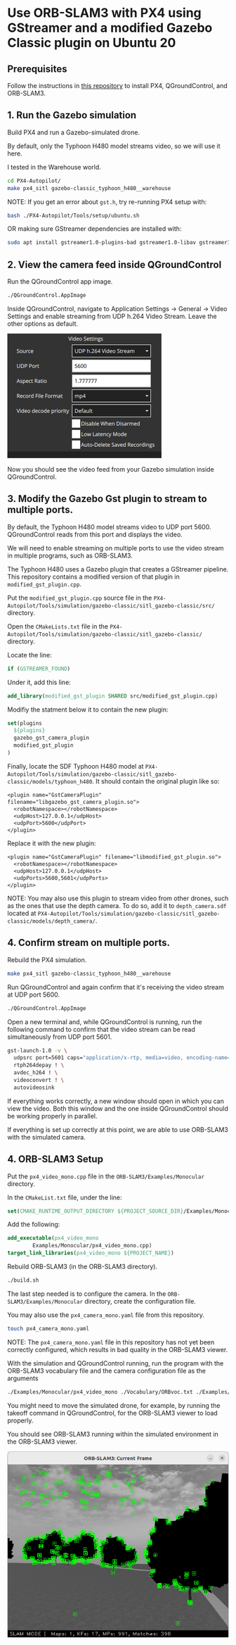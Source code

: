 # Use ORB-SLAM3 with PX4 using GStreamer and a modified Gazebo Classic plugin on Ubuntu 20


## Prerequisites
Follow the instructions in [this repository](https://github.com/damiankryzia71/orbslam3-px4-qgc-ubuntu/tree/ubuntu20) to install PX4, QGroundControl, and ORB-SLAM3.

## 1. Run the Gazebo simulation
Build PX4 and run a Gazebo-simulated drone.

By default, only the Typhoon H480 model streams video, so we will use it here.

I tested in the Warehouse world.
```bash
cd PX4-Autopilot/
make px4_sitl gazebo-classic_typhoon_h480__warehouse
```
NOTE: If you get an error about `gst.h`, try re-running PX4 setup with:
```bash
bash ./PX4-Autopilot/Tools/setup/ubuntu.sh
```
OR making sure GStreamer dependencies are installed with:
```bash
sudo apt install gstreamer1.0-plugins-bad gstreamer1.0-libav gstreamer1.0-gl -y
```

## 2. View the camera feed inside QGroundControl
Run the QGroundControl app image.
```bash
./QGroundControl.AppImage
```
Inside QGroundControl, navigate to Application Settings -> General -> Video Settings and enable streaming from UDP h.264 Video Stream.
Leave the other options as default.

![QGC Settings](https://github.com/damiankryzia71/orbslam3-gz-ubuntu22/blob/1434da47aa1d87834c4a4d755039aa4110919705/screenshots/Screenshot%20from%202025-04-01%2018-06-33.png)

Now you should see the video feed from your Gazebo simulation inside QGroundControl.

## 3. Modify the Gazebo Gst plugin to stream to multiple ports.
By default, the Typhoon H480 model streams video to UDP port 5600. QGroundControl reads from this port and displays the video.

We will need to enable streaming on multiple ports to use the video stream in multiple programs, such as ORB-SLAM3.

The Typhoon H480 uses a Gazebo plugin that creates a GStreamer pipeline. This repository contains a modified version of that plugin in `modified_gst_plugin.cpp`.

Put the `modified_gst_plugin.cpp` source file in the `PX4-Autopilot/Tools/simulation/gazebo-classic/sitl_gazebo-classic/src/` directory.

Open the `CMakeLists.txt` file in the `PX4-Autopilot/Tools/simulation/gazebo-classic/sitl_gazebo-classic/` directory.

Locate the line:
```cmake
if (GSTREAMER_FOUND)
```
Under it, add this line:
```cmake
add_library(modified_gst_plugin SHARED src/modified_gst_plugin.cpp)
```
Modifiy the statment below it to contain the new plugin:
```cmake
set(plugins
  ${plugins}
  gazebo_gst_camera_plugin
  modified_gst_plugin
)
```
Finally, locate the SDF Typhoon H480 model at `PX4-Autopilot/Tools/simulation/gazebo-classic/sitl_gazebo-classic/models/typhoon_h480`.
It should contain the original plugin like so:
```sdf
<plugin name="GstCameraPlugin" filename="libgazebo_gst_camera_plugin.so">
  <robotNamespace></robotNamespace>
  <udpHost>127.0.0.1</udpHost>
  <udpPort>5600</udpPort>
</plugin>
```
Replace it with the new plugin:
```sdf
<plugin name="GstCameraPlugin" filename="libmodified_gst_plugin.so">
  <robotNamespace></robotNamespace>
  <udpHost>127.0.0.1</udpHost>
  <udpPorts>5600,5601</udpPorts>
</plugin>
```
NOTE: You may also use this plugin to stream video from other drones, such as the ones that use the depth camera. To do so, add it to `depth_camera.sdf` located at `PX4-Autopilot/Tools/simulation/gazebo-classic/sitl_gazebo-classic/models/depth_camera/`.

## 4. Confirm stream on multiple ports.
Rebuild the PX4 simulation.
```bash
make px4_sitl gazebo-classic_typhoon_h480__warehouse
```
Run QGroundControl and again confirm that it's receiving the video stream at UDP port 5600.
```bash
./QGroundControl.AppImage
```
Open a new terminal and, while QGroundControl is running, run the following command to confirm that the video stream can be read simultaneously from UDP port 5601.
```bash
gst-launch-1.0 -v \
  udpsrc port=5601 caps="application/x-rtp, media=video, encoding-name=H264, payload=96" ! \
  rtph264depay ! \
  avdec_h264 ! \
  videoconvert ! \
  autovideosink
```
If everything works correctly, a new window should open in which you can view the video. Both this window and the one inside QGroundControl should be working properly in parallel.

If everything is set up correctly at this point, we are able to use ORB-SLAM3 with the simulated camera.

## 4. ORB-SLAM3 Setup
Put the `px4_video_mono.cpp` file in the `ORB-SLAM3/Examples/Monocular` directory.

In the `CMakeList.txt` file, under the line:
```cmake
set(CMAKE_RUNTIME_OUTPUT_DIRECTORY ${PROJECT_SOURCE_DIR}/Examples/Monocular)
```
Add the following:
```cmake
add_executable(px4_video_mono
        Examples/Monocular/px4_video_mono.cpp)
target_link_libraries(px4_video_mono ${PROJECT_NAME})
```
Rebuild ORB-SLAM3 (in the ORB-SLAM3 directory).
```bash
./build.sh
```
The last step needed is to configure the camera. In the `ORB-SLAM3/Examples/Monocular` directory, create the configuration file.

You may also use the `px4_camera_mono.yaml` file from this repository.
```bash
touch px4_camera_mono.yaml
```
NOTE: The `px4_camera_mono.yaml` file in this repository has not yet been correctly configured, which results in bad quality in the ORB-SLAM3 viewer.

With the simulation and QGroundControl running, run the program with the ORB-SLAM3 vocabulary file and the camera configuration file as the arguments
```bash
./Examples/Monocular/px4_video_mono ./Vocabulary/ORBvoc.txt ./Examples/Monocular/px4_camera_mono.yaml
```
You might need to move the simulated drone, for example, by running the takeoff command in QGroundControl, for the ORB-SLAM3 viewer to load properly.

You should see ORB-SLAM3 running within the simulated environment in the ORB-SLAM3 viewer.

![ORB-SLAM3 Viewer Mono](https://github.com/damiankryzia71/orbslam3-gz-ubuntu22/blob/71b52f816e1c0693b1930a2f86232f5bcdc629fc/screenshots/Screenshot%20from%202025-04-01%2021-13-42.png)
